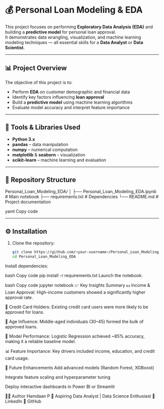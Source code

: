 # 💰 Personal Loan Modeling & EDA

This project focuses on performing **Exploratory Data Analysis (EDA)** and building a **predictive model** for personal loan approval.  
It demonstrates data wrangling, visualization, and machine learning modeling techniques — all essential skills for a **Data Analyst** or **Data Scientist**.

---

## 📊 Project Overview

The objective of this project is to:
- Perform **EDA** on customer demographic and financial data  
- Identify key factors influencing **loan approval**  
- Build a **predictive model** using machine learning algorithms  
- Evaluate model accuracy and interpret feature importance  

---

## 🧰 Tools & Libraries Used
- **Python 3.x**
- **pandas** – data manipulation  
- **numpy** – numerical computation  
- **matplotlib** & **seaborn** – visualization  
- **scikit-learn** – machine learning and evaluation  

---

## 📁 Repository Structure
Personal_Loan_Modeling_EDA/
│
├── Personal_Loan_Modeling_EDA.ipynb # Main notebook
├── requirements.txt # Dependencies
└── README.md # Project documentation

yaml
Copy code

---

## ⚙️ Installation

1. Clone the repository:
   ```bash
   git clone https://github.com/<your-username>/Personal_Loan_Modeling_EDA.git
   cd Personal_Loan_Modeling_EDA
Install dependencies:

bash
Copy code
pip install -r requirements.txt
Launch the notebook:

bash
Copy code
jupyter notebook
📈 Key Insights Summary
💵 Income & Loan Approval: High-income customers showed a significantly higher approval rate.

🏦 Credit Card Holders: Existing credit card users were more likely to be approved for loans.

🧓 Age Influence: Middle-aged individuals (30–45) formed the bulk of approved loans.

🧾 Model Performance: Logistic Regression achieved ~85% accuracy, making it a reliable baseline model.

📊 Feature Importance: Key drivers included income, education, and credit card usage.

🧩 Future Enhancements
Add advanced models (Random Forest, XGBoost)

Integrate feature scaling and hyperparameter tuning

Deploy interactive dashboards in Power BI or Streamlit

🧑‍💻 Author
Hamdaan P
📍 Aspiring Data Analyst | Data Science Enthusiast
🔗 LinkedIn
🔗 GitHub